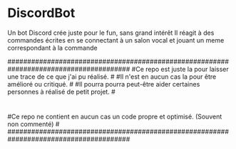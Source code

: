 # DiscordBot

Un bot Discord crée juste pour le fun, sans grand intérêt
Il réagit à des commandes écrites en se connectant à un salon vocal et jouant un meme correspondant à la commande


#######################################################################################
#Ce repo est juste la pour laisser une trace de ce que j'ai pu réalisé.               #
#Il n'est en aucun cas la pour être amélioré ou critiqué.                             #
#Il pourra pourra peut-être aider certaines personnes à réalisé de petit projet.      #
#                                                                                     #
#Ce repo ne contient en aucun cas un code propre et optimisé. (Souvent non commenté)  #
#######################################################################################
